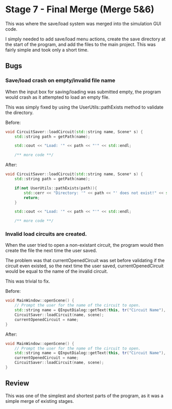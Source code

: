 # Stage 7 - Final Merge (Merge 5&6)

This was where the save/load system was merged into the simulation GUI code.

I simply needed to add save/load menu actions, create the save directory at the start of the program, and add the files to the main project. This was fairly simple and took only a short time.

## Bugs

### Save/load crash on empty/invalid file name

When the input box for saving/loading was submitted empty, the program would crash as it attempted to load
an empty file.

This was simply fixed by using the UserUtils::pathExists method to validate the directory.

Before:

```cpp
void CircuitSaver::loadCircuit(std::string name, Scene* s) {
    std::string path = getPath(name);

    std::cout << "Load: '" << path << "'" << std::endl;

    /** more code **/
```

After:

```cpp
void CircuitSaver::loadCircuit(std::string name, Scene* s) {
    std::string path = getPath(name);

    if(not UserUtils::pathExists(path)){
        std::cerr << "Directory: '" << path << "' does not exist!" << std::endl;
        return;
    }

    std::cout << "Load: '" << path << "'" << std::endl;

    /** more code **/
```

### Invalid load circuits are created.

When the user tried to open a non-existant circuit, the program would then create the file the next time the user saved.

The problem was that currentOpenedCircuit was set before validating if the circuit even existed, so the next time the user
saved, currentOpenedCircuit would be equal to the name of the invalid circuit.

This was trivial to fix.

Before:

```cpp
void MainWindow::openScene() {
    // Prompt the user for the name of the circuit to open.
    std::string name = QInputDialog::getText(this, tr("Circuit Name"), tr("Name")).toStdString();
    CircuitSaver::loadCircuit(name, scene);
    currentOpenedCircuit = name;
}
```

After:

```cpp
void MainWindow::openScene() {
    // Prompt the user for the name of the circuit to open.
    std::string name = QInputDialog::getText(this, tr("Circuit Name"), tr("Name")).toStdString();
    currentOpenedCircuit = name;
    CircuitSaver::loadCircuit(name, scene);
}
```

## Review

This was one of the simplest and shortest parts of the program, as it was a simple merge of existing stages.


